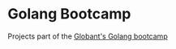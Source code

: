 # Golang Bootcamp
Projects part of the [Globant's Golang bootcamp](https://github.com/josnelihurt/golang-bootcamp/wiki)
